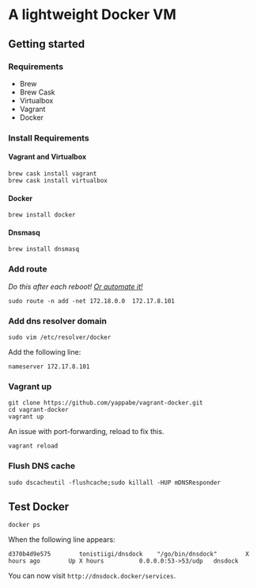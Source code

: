 # A lightweight Docker VM

## Getting started

### Requirements

* Brew
* Brew Cask
* Virtualbox
* Vagrant
* Docker

### Install Requirements

#### Vagrant and Virtualbox

```
brew cask install vagrant
brew cask install virtualbox
```

#### Docker

```
brew install docker
```

#### Dnsmasq

```
brew install dnsmasq
```

### Add route

*Do this after each reboot! [Or automate it!](https://www.jverdeyen.be/mac/persistent-static-routes-mac-os-x/)*

```
sudo route -n add -net 172.18.0.0  172.17.8.101
```

### Add dns resolver domain

```
sudo vim /etc/resolver/docker
```

Add the following line:

```
nameserver 172.17.8.101
```

### Vagrant up

```
git clone https://github.com/yappabe/vagrant-docker.git
cd vagrant-docker
vagrant up
```

An issue with port-forwarding, reload to fix this.

```
vagrant reload
```

### Flush DNS cache

```
sudo dscacheutil -flushcache;sudo killall -HUP mDNSResponder
```

## Test Docker

```
docker ps
```

When the following line appears:

```
d370b4d9e575        tonistiigi/dnsdock    "/go/bin/dnsdock"        X hours ago        Up X hours          0.0.0.0:53->53/udp   dnsdock
```

You can now visit `http://dnsdock.docker/services`.
